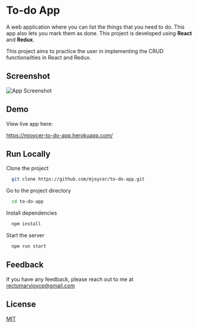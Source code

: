 
# To-do App
A web application where you can list the things that you need to do. This app also lets you mark them as done. 
This project is developed using **React** and **Redux**.

This project aims to practice the user in implementing the CRUD functionailties in React and Redux.
## Screenshot

![App Screenshot](https://i.postimg.cc/Gh0MTBBL/57-D30782-ADB4-4574-9-D93-25653-D5-B85-CD.jpg)


## Demo

View live app here: 

https://mjoycer-to-do-app.herokuapp.com/

## Run Locally

Clone the project

```bash
  git clone https://github.com/mjoycer/to-do-app.git
```

Go to the project directory

```bash
  cd to-do-app
```

Install dependencies

```bash
  npm install
```

Start the server

```bash
  npm run start
```


## Feedback

If you have any feedback, please reach out to me at rectomaryjoyce@gmail.com


## License

[MIT](https://choosealicense.com/licenses/mit/)


